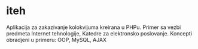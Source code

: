 # iteh

Aplikacija za zakazivanje kolokvijuma kreirana u PHPu. Primer sa vezbi predmeta Internet tehnologije, Katedre za elektronsko poslovanje.
Koncepti obradjeni u primeru: OOP, MySQL, AJAX
